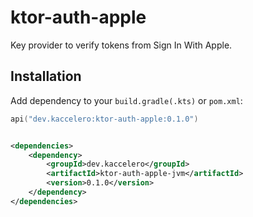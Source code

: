 # ktor-auth-apple

Key provider to verify tokens from Sign In With Apple.

## Installation

Add dependency to your `build.gradle(.kts)` or `pom.xml`:

```kotlin
api("dev.kaccelero:ktor-auth-apple:0.1.0")
```

```xml

<dependencies>
    <dependency>
        <groupId>dev.kaccelero</groupId>
        <artifactId>ktor-auth-apple-jvm</artifactId>
        <version>0.1.0</version>
    </dependency>
</dependencies>
```
